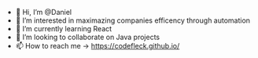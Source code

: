 - 👋 Hi, I’m @Daniel
- 👀 I’m interested in maximazing companies efficency through automation
- 🌱 I’m currently learning React
- 💞️ I’m looking to collaborate on Java projects
- 📫 How to reach me -> https://codefleck.github.io/

<!---
CodeFleck/CodeFleck is a ✨ special ✨ repository because its `README.md` (this file) appears on your GitHub profile.
You can click the Preview link to take a look at your changes.
--->
